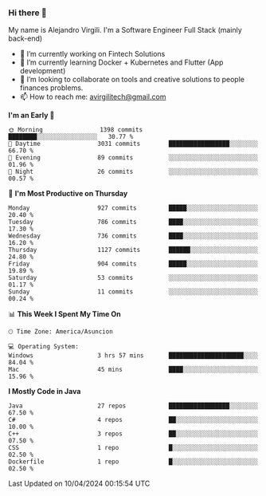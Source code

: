 ### Hi there 👋

My name is Alejandro Virgili. I'm a Software Engineer Full Stack (mainly back-end)


- 🔭 I’m currently working on Fintech Solutions
- 🌱 I’m currently learning Docker + Kubernetes and Flutter (App development)
- 👯 I’m looking to collaborate on tools and creative solutions to people finances problems.
- 📫 How to reach me: avirgilitech@gmail.com
  
<!--START_SECTION:waka-->
**I'm an Early 🐤** 

```text
🌞 Morning                1398 commits        ████████░░░░░░░░░░░░░░░░░   30.77 % 
🌆 Daytime                3031 commits        █████████████████░░░░░░░░   66.70 % 
🌃 Evening                89 commits          ░░░░░░░░░░░░░░░░░░░░░░░░░   01.96 % 
🌙 Night                  26 commits          ░░░░░░░░░░░░░░░░░░░░░░░░░   00.57 % 
```
📅 **I'm Most Productive on Thursday** 

```text
Monday                   927 commits         █████░░░░░░░░░░░░░░░░░░░░   20.40 % 
Tuesday                  786 commits         ████░░░░░░░░░░░░░░░░░░░░░   17.30 % 
Wednesday                736 commits         ████░░░░░░░░░░░░░░░░░░░░░   16.20 % 
Thursday                 1127 commits        ██████░░░░░░░░░░░░░░░░░░░   24.80 % 
Friday                   904 commits         █████░░░░░░░░░░░░░░░░░░░░   19.89 % 
Saturday                 53 commits          ░░░░░░░░░░░░░░░░░░░░░░░░░   01.17 % 
Sunday                   11 commits          ░░░░░░░░░░░░░░░░░░░░░░░░░   00.24 % 
```


📊 **This Week I Spent My Time On** 

```text
🕑︎ Time Zone: America/Asuncion

💻 Operating System: 
Windows                  3 hrs 57 mins       █████████████████████░░░░   84.04 % 
Mac                      45 mins             ████░░░░░░░░░░░░░░░░░░░░░   15.96 % 
```

**I Mostly Code in Java** 

```text
Java                     27 repos            █████████████████░░░░░░░░   67.50 % 
C#                       4 repos             ██░░░░░░░░░░░░░░░░░░░░░░░   10.00 % 
C++                      3 repos             ██░░░░░░░░░░░░░░░░░░░░░░░   07.50 % 
CSS                      1 repo              █░░░░░░░░░░░░░░░░░░░░░░░░   02.50 % 
Dockerfile               1 repo              █░░░░░░░░░░░░░░░░░░░░░░░░   02.50 % 
```




 Last Updated on 10/04/2024 00:15:54 UTC
<!--END_SECTION:waka-->

